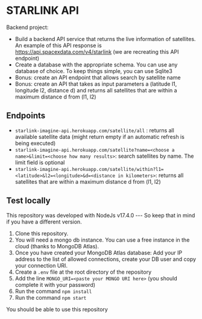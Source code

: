 # STARLINK API
Backend project:
* Build a backend API service that returns the live information of satellites. An example of this API response is https://api.spacexdata.com/v4/starlink (we are recreating this API endpoint)
* Create a database with the appropriate schema. You can use any database of choice. To keep things simple, you can use Sqlite3
* Bonus: create an API endpoint that allows search by satellite name
* Bonus: create an API that takes as input parameters a (latitude l1, longitude l2, distance d) and returns all satellites that are within a maximum distance d from (l1, l2)

## Endpoints
* `starlink-imagine-api.herokuapp.com/satellite/all` : returns all available satellite data (might return empty if an automatic refresh is being executed)
* `starlink-imagine-api.herokuapp.com/satellite?name=<choose a name>&limit=<choose how many results>`: search satellites by name. The limit field is optional
* `starlink-imagine-api.herokuapp.com/satellite/within?l1=<latitude>&l2=<longitude>&d=<distance in kilometers>`: returns all satellites that are within a maximum distance d from (l1, l2)

## Test locally
This repository was developed with NodeJs v17.4.0 --- So keep that in mind if you have a different version.

1. Clone this repository.
2. You will need a mongo db instance. You can use a free instance in the cloud (thanks to MongoDB Atlas). 
3. Once you have created your MongoDB Atlas database: Add your IP address to the list of allowed connections, create your DB user and copy your connection URI.
4. Create a `.env` file at the root directory of the repository
5. Add the line `MONGO_URI=<paste your MONGO URI here>` (you should complete it with your password)
6. Run the command `npm install`
7. Run the command `npm start`


You should be able to use this repository

